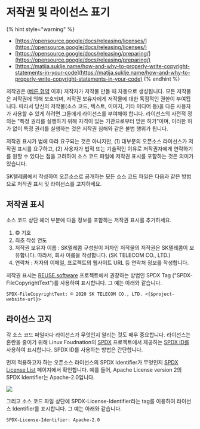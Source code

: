 # 저작권 및 라이선스 표기



{% hint style="warning" %}
* [https://opensource.google/docs/releasing/licenses/](https://opensource.google/docs/releasing/licenses/)
* [https://opensource.google/docs/releasing/preparing/](https://opensource.google/docs/releasing/preparing/)
* [https://matija.suklje.name/how-and-why-to-properly-write-copyright-statements-in-your-code](https://matija.suklje.name/how-and-why-to-properly-write-copyright-statements-in-your-code)
{% endhint %}

저작권은 \([베른 협약](https://en.wikipedia.org/wiki/Berne_Convention) 이후\) 저작자가 저작물 만들 때 자동으로 생성됩니다. 모든 저작물은 저작권에 의해  보호되며, 저작권 보유자에게 저작물에 대한 독점적인 권한이 부여됩니다. 따라서 당신의 저작물\(소스 코드, 텍스트, 이미지, 기타 미디어 등\)을 다른 사용자가 사용할 수 있게 하려면 그들에게 라이선스를 부여해야 합니다. 라이선스의 사전적 정의는 "특정 권리를 실행하기 위해 자격이 있는 기관으로부터 받은 허가"이며, 이러한 허가 없이 특정 권리를 실행하는 것은 저작권 침해와 같은 불법 행위가 됩니다. 

저작권 표시가 법에 따라 요구되는 것은 아니지만, \(1\) 대부분의 오픈소스 라이선스가 저작권 표시를 요구하고, \(2\) 사용자가 법적 또는 기술적인 이유로 저작권자에게 연락하기를 원할 수 있다는 점을 고려하여 소스 코드 파일에 저작권 표시를 포함하는 것은 의미가 있습니다. 

SK텔레콤에서 작성하여 오픈소스로 공개하는 모든 소스 코드 파일은 다음과 같은 방법으로 저작권 표시 및 라이선스를 고지하세요. 

## 저작권 표시

소스 코드 상단 헤더 부분에 다음 정보를 포함하는 저작권 표시를 추가하세요. 

1. © 기호
2. 최초 작성 연도
3. 저작권 보유자 이름 : SK텔레콤 구성원이 저자인 저작물의 저작권은 SK텔레콤이 보유합니다. 따라서, 회사 이름을 작성합니다. \(SK TELECOM CO., LTD.\)
4. 연락처 : 저자의 이메일, 프로젝트의 웹사이트 URL 등 연락처 정보를 작성합니다.

저작권 표시는 [REUSE.software](https://reuse.software/) 프로젝트에서 권장하는 방법인 SPDX Tag \("SPDX-FileCopyrightText"\)를 사용하여 표시합니다. 그 예는 아래와 같습니다. 

```text
SPDX-FileCopyrightText: © 2020 SK TELECOM CO., LTD. <{$project-website-url}>
```

## 라이선스 고지

각 소스 코드 파일마다 라이선스가 무엇인지 알리는 것도 매우 중요합니다. 라이선스는 혼란을 줄이기 위해 Linux Foudnation의 [SPDX](https://spdx.org/) 프로젝트에서 제공하는 [SPDX ID를](https://spdx.org/ids) 사용하여 표시합니다. SPDX ID를 사용하는 방법은 간단합니다. 

먼저 적용하고자 하는 오픈소스 라이선스의 SPDX Identifier가 무엇인지 [SPDX License List](https://spdx.org/licenses/) 페이지에서 확인합니다. 예를 들어, Apache License version 2의 SPDX Identifier는 Apache-2.0입니다.

![](https://t1.daumcdn.net/thumb/R1280x0/?fname=http%3A%2F%2Ft1.daumcdn.net%2Fbrunch%2Fservice%2Fuser%2F9399%2Fimage%2F52k_mIfC4DbQz9aZf9Eteb3PH6A.png)

그리고 소스 코드 파일 상단에 SPDX-License-Identifier라는 tag를 이용하여 라이선스 Identifier를 표시합니다. 그 예는 아래와 같습니다. 

```text
SPDX-License-Identifier: Apache-2.0
```







